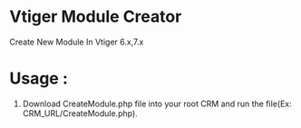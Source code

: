 # Vtiger Module Creator
Create New Module In Vtiger 6.x,7.x

# Usage :
1) Download CreateModule.php file into your root CRM and run the file(Ex: CRM_URL/CreateModule.php).

